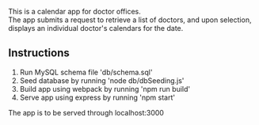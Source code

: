 This is a calendar app for doctor offices. <br/>
The app submits a request to retrieve a list of doctors, and upon selection, displays an individual doctor's calendars for the date. <br/>

## Instructions
1. Run MySQL schema file 'db/schema.sql' <br/>
2. Seed database by running 'node db/dbSeeding.js' <br/>
3. Build app using webpack by running 'npm run build' <br/>
4. Serve app using express by running 'npm start' <br/>

The app is to be served through localhost:3000
